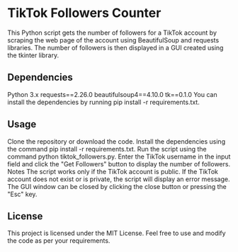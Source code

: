 # TikTok Followers Counter
This Python script gets the number of followers for a TikTok account by scraping the web page of the account using BeautifulSoup and requests libraries. The number of followers is then displayed in a GUI created using the tkinter library.

## Dependencies
Python 3.x
requests==2.26.0
beautifulsoup4==4.10.0
tk==0.1.0
You can install the dependencies by running 
pip install -r requirements.txt.

## Usage
Clone the repository or download the code.
Install the dependencies using the command pip install -r requirements.txt.
Run the script using the command python tiktok_followers.py.
Enter the TikTok username in the input field and click the "Get Followers" button to display the number of followers.
Notes
The script works only if the TikTok account is public.
If the TikTok account does not exist or is private, the script will display an error message.
The GUI window can be closed by clicking the close button or pressing the "Esc" key.
## License
This project is licensed under the MIT License. Feel free to use and modify the code as per your requirements.
